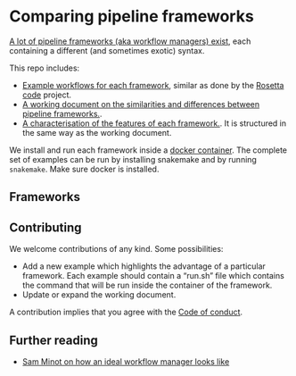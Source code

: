 
# Comparing pipeline frameworks

[A lot of pipeline frameworks (aka workflow managers)
exist](https://github.com/pditommaso/awesome-pipeline), each containing
a different (and sometimes exotic) syntax.

This repo includes:

  - [Example workflows for each framework](/examples), similar as done
    by the [Rosetta code](http://www.rosettacode.org/wiki/Rosetta_Code)
    project.
  - [A working document on the similarities and differences between
    pipeline frameworks.](frameworks.md).
  - [A characterisation of the features of each
    framework.](characterisation). It is structured in the same way as
    the working document.

We install and run each framework inside a [docker
container](containers). The complete set of examples can be run by
installing snakemake and by running `snakemake`. Make sure docker is
installed.

## Frameworks

## Contributing

We welcome contributions of any kind. Some possibilities:

  - Add a new example which highlights the advantage of a particular
    framework. Each example should contain a “run.sh” file which
    contains the command that will be run inside the container of the
    framework.
  - Update or expand the working document.

A contribution implies that you agree with the [Code of
conduct](CODE_OF_CONDUCT.md).

## Further reading

  - [Sam Minot on how an ideal workflow manager looks
    like](https://www.minot.bio/home/2018/9/22/the-rise-of-the-machines-workflow-managers-for-bioinformatics)
